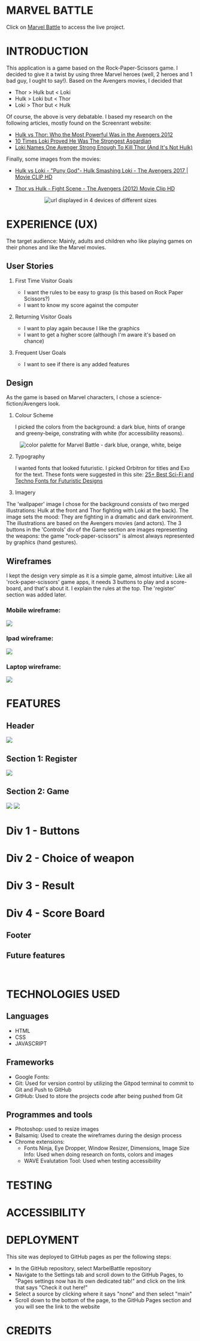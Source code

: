 

<h1 text-align="center">MARVEL BATTLE</h1>

Click on [Marvel Battle](https://annickrynne.github.io/MarvelBattle/) to access the live project.


# INTRODUCTION
This application is a game based on the Rock-Paper-Scissors game. I decided to give it a twist by using three Marvel heroes (well, 2 heroes and 1 bad guy, I ought to say!). Based on the Avengers movies, I decided that
   - Thor > Hulk but < Loki
   - Hulk > Loki but < Thor
   - Loki > Thor but < Hulk

Of course, the above is very debatable. I based my research on the following articles, mostly found on the Screenrant website: 

- [Hulk vs Thor: Who the Most Powerful Was in the Avengers 2012](https://screenrant.com/avengers-2012-movie-hulk-thor-most-powerful-reason/)
 - [10 Times Loki Proved He Was The Strongest Asgardian](https://www.cbr.com/loki-strongest-asgardian-mcu/)
 - [Loki Names One Avenger Strong Enough To Kill Thor (And It's Not Hulk)](https://screenrant.com/loki-avenger-kill-thor-hercules-not-hulk/)

 Finally, some images from the movies:
 - [Hulk vs Loki - "Puny God"- Hulk Smashing Loki - The Avengers 2017 | Movie CLIP HD](https://www.youtube.com/watch?v=31ZjnrHR8EA)

- [Thor vs Hulk - Fight Scene - The Avengers (2012) Movie Clip HD](https://www.youtube.com/watch?v=SLD9xzJ4oeU)

<p text-align="center">
  <div style="text-align: center;"><img src="docs/responsive.png"/ alt="url displayed in 4 devices of different sizes"></div>
</p>

# EXPERIENCE (UX)
The target audience: Mainly, adults and children who like playing games on their phones and like the Marvel movies.

## User Stories
1. First Time Visitor Goals
   - I want the rules to be easy to grasp (is this based on Rock Paper Scissors?)
   - I want to know my score against the computer

2. Returning Visitor Goals
   - I want to play again because I like the graphics
   - I want to get a higher score (although I'm aware it's based on chance)

3. Frequent User Goals
   - I want to see if there is any added features


## Design

As the game is based on Marvel characters, I chose a science-fiction/Avengers look. 

1. Colour Scheme

   I picked the colors from the background: a dark blue, hints of orange and greeny-beige, constrating with white (for accessibility reasons). 
 <div style="text-align: center;"> 
 <img src="docs/colors.png" alt="color palette for Marvel Battle - dark blue, orange, white, beige">
 </div>

2. Typography

   I wanted fonts that looked futuristic.  I picked Orbitron for titles and Exo for the text. These fonts were suggested in this site:
   [25+ Best Sci-Fi and Techno Fonts for Futuristic Designs](https://superdevresources.com/techno-sci-fi-fonts/)

3. Imagery

The 'wallpaper' image I chose for the background consists of two merged illustrations: Hulk at the front and Thor fighting with Loki at the back). The image sets the mood: They are fighting in a dramatic and dark environment. The illustrations are based on the Avengers movies (and actors). 
The 3 buttons in the 'Controls' div of the Game section are images representing the weapons: the game "rock-paper-scissors" is almost always represented by graphics (hand gestures).

## Wireframes
I kept the design very simple as it is a simple game, almost intuitive: Like all 'rock-paper-scissors' game apps, it needs 3 buttons to play and a score-board, and that's about it. I explain the rules at the top. The 'register' section was added later. 

### Mobile wireframe:

![ ](docs/mobile_wireframe.png)


### Ipad wireframe:

![ ](docs/ipad_wireframe.png)


### Laptop wireframe:

![ ](docs/laptop_wireframe.png)


# FEATURES
 

## Header

![ ](docs/header.png)


## Section 1: Register
![ ](docs/register.png)


## Section 2: Game
![ ](docs/game.png)
![ ](docs/playing.png)

# Div 1 - Buttons

# Div 2 - Choice of weapon

# Div 3 - Result

# Div 4 - Score Board


## Footer


## Future features

<br>

# TECHNOLOGIES USED
## Languages
- HTML
- CSS
- JAVASCRIPT

## Frameworks
   - Google Fonts: 
   - Git: Used for version control by utilizing the Gitpod terminal to commit to Git and Push to GitHub
   - GitHub: Used to store the projects code after being pushed from Git

## Programmes and tools
   - Photoshop: used to resize images
   - Balsamiq: Used to create the wireframes during the design process
   - Chrome extensions: 
      - Fonts Ninja, Eye Dropper, Window Resizer, Dimensions, Image Size Info: Used when doing research on fonts, colors and images
      - WAVE Evalutation Tool: Used when testing accessibility

# TESTING

# ACCESSIBILITY

# DEPLOYMENT
This site was deployed to GitHub pages as per the following steps:<br>
<ul>
   <li>In the GitHub repository, select MarbelBattle repository</li>
   <li>Navigate to the Settings tab and scroll down to the GitHub Pages, to "Pages settings now has its own dedicated tab!" and click on the link that says "Check it out here!"</li>
   <li>Select a source by clicking where it says "none" and then select "main"</li>
   <li>Scroll down to the bottom of the page, to the GitHub Pages section and you will see the link to the website</li>
</ul>

# CREDITS
